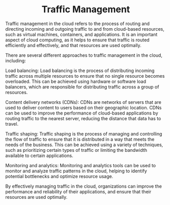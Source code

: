 <h1 align = "center"> Traffic Management </h1>

Traffic management in the cloud refers to the process of routing and directing incoming and outgoing traffic to and from cloud-based resources, such as virtual machines, containers, and applications. It is an important aspect of cloud computing, as it helps to ensure that traffic is routed efficiently and effectively, and that resources are used optimally.

There are several different approaches to traffic management in the cloud, including:

Load balancing: Load balancing is the process of distributing incoming traffic across multiple resources to ensure that no single resource becomes overloaded. This can be achieved using hardware or software load balancers, which are responsible for distributing traffic across a group of resources.

Content delivery networks (CDNs): CDNs are networks of servers that are used to deliver content to users based on their geographic location. CDNs can be used to improve the performance of cloud-based applications by routing traffic to the nearest server, reducing the distance that data has to travel.

Traffic shaping: Traffic shaping is the process of managing and controlling the flow of traffic to ensure that it is distributed in a way that meets the needs of the business. This can be achieved using a variety of techniques, such as prioritizing certain types of traffic or limiting the bandwidth available to certain applications.

Monitoring and analytics: Monitoring and analytics tools can be used to monitor and analyze traffic patterns in the cloud, helping to identify potential bottlenecks and optimize resource usage.

By effectively managing traffic in the cloud, organizations can improve the performance and reliability of their applications, and ensure that their resources are used optimally.